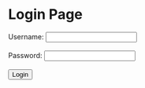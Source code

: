<!DOCTYPE html>
<html>
<head>
	<title>Login Page</title>
</head>
<body>
	<h1>Login Page</h1>
	<form>
		<label for="username">Username:</label>
		<input type="text" id="username" name="username"><br><br>
		<label for="password">Password:</label>
		<input type="password" id="password" name="password"><br><br>
		<input type="submit" value="Login">
	</form>
</body>
</html>
